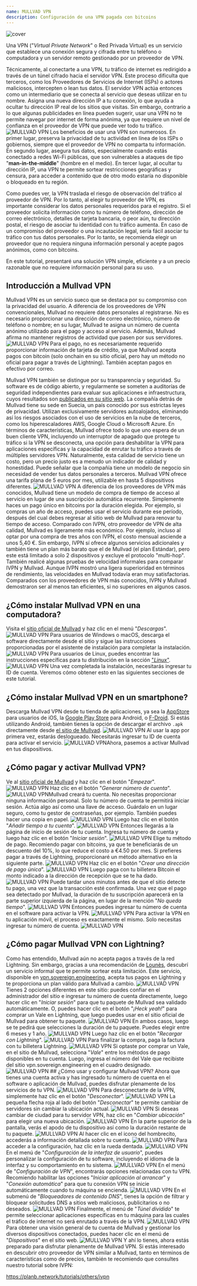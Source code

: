 ```yaml
---
name: MULLVAD VPN
description: Configuración de una VPN pagada con bitcoins
---
```

![cover](assets/cover.webp)

Una VPN ("*Virtual Private Network*" o Red Privada Virtual) es un servicio que establece una conexión segura y cifrada entre tu teléfono o computadora y un servidor remoto gestionado por un proveedor de VPN.

Técnicamente, al conectarte a una VPN, tu tráfico de internet es redirigido a través de un túnel cifrado hacia el servidor VPN. Este proceso dificulta que terceros, como los Proveedores de Servicios de Internet (ISPs) o actores maliciosos, intercepten o lean tus datos. El servidor VPN actúa entonces como un intermediario que se conecta al servicio que deseas utilizar en tu nombre. Asigna una nueva dirección IP a tu conexión, lo que ayuda a ocultar tu dirección IP real de los sitios que visitas. Sin embargo, contrario a lo que algunas publicidades en línea pueden sugerir, usar una VPN no te permite navegar por internet de forma anónima, ya que requiere un nivel de confianza en el proveedor de VPN que puede ver todo tu tráfico.
![MULLVAD VPN](assets/fr/01.webp)
Los beneficios de usar una VPN son numerosos. En primer lugar, preserva la privacidad de tu actividad en línea de los ISPs o gobiernos, siempre que el proveedor de VPN no comparta tu información. En segundo lugar, asegura tus datos, especialmente cuando estás conectado a redes Wi-Fi públicas, que son vulnerables a ataques de tipo "**man-in-the-middle**" (hombre en el medio). En tercer lugar, al ocultar tu dirección IP, una VPN te permite sortear restricciones geográficas y censura, para acceder a contenido que de otro modo estaría no disponible o bloqueado en tu región.

Como puedes ver, la VPN traslada el riesgo de observación del tráfico al proveedor de VPN. Por lo tanto, al elegir tu proveedor de VPN, es importante considerar los datos personales requeridos para el registro. Si el proveedor solicita información como tu número de teléfono, dirección de correo electrónico, detalles de tarjeta bancaria, o peor aún, tu dirección postal, el riesgo de asociar tu identidad con tu tráfico aumenta. En caso de un compromiso del proveedor o una incautación legal, sería fácil asociar tu tráfico con tus datos personales. Por lo tanto, se recomienda elegir un proveedor que no requiera ninguna información personal y acepte pagos anónimos, como con bitcoins.

En este tutorial, presentaré una solución VPN simple, eficiente y a un precio razonable que no requiere información personal para su uso.

## Introducción a Mullvad VPN
Mullvad VPN es un servicio sueco que se destaca por su compromiso con la privacidad del usuario. A diferencia de los proveedores de VPN convencionales, Mullvad no requiere datos personales al registrarse. No es necesario proporcionar una dirección de correo electrónico, número de teléfono o nombre; en su lugar, Mullvad te asigna un número de cuenta anónimo utilizado para el pago y acceso al servicio. Además, Mullvad afirma no mantener registros de actividad que pasen por sus servidores.
![MULLVAD VPN](assets/notext/02.webp)
Para el pago, no es necesariamente requerido proporcionar información de tarjeta de crédito, ya que Mullvad acepta pagos con bitcoin (solo onchain en su sitio oficial, pero hay un método no oficial para pagar a través de Lightning). También aceptan pagos en efectivo por correo.

Mullvad VPN también se distingue por su transparencia y seguridad. Su software es de código abierto, y regularmente se someten a auditorías de seguridad independientes para evaluar sus aplicaciones e infraestructura, cuyos resultados son [publicados en su sitio web](https://mullvad.net/fr/blog/tag/audits). La compañía detrás de Mullvad tiene su sede en Suecia, un país conocido por sus estrictas leyes de privacidad. Utilizan exclusivamente servidores autoalojados, eliminando así los riesgos asociados con el uso de servicios en la nube de terceros, como los hiperescaladores AWS, Google Cloud o Microsoft Azure.
En términos de características, Mullvad ofrece todo lo que uno espera de un buen cliente VPN, incluyendo un interruptor de apagado que protege tu tráfico si la VPN se desconecta, una opción para deshabilitar la VPN para aplicaciones específicas y la capacidad de enrutar tu tráfico a través de múltiples servidores VPN.
Naturalmente, esta calidad de servicio tiene un costo, pero un precio justo es a menudo un indicador de calidad y honestidad. Puede señalar que la compañía tiene un modelo de negocio sin necesidad de vender tus datos personales a terceros. Mullvad VPN ofrece una tarifa plana de 5 euros por mes, utilizable en hasta 5 dispositivos diferentes.
![MULLVAD VPN](assets/notext/03.webp)
A diferencia de los proveedores de VPN más conocidos, Mullvad tiene un modelo de compra de tiempo de acceso al servicio en lugar de una suscripción automática recurrente. Simplemente haces un pago único en bitcoins por la duración elegida. Por ejemplo, si compras un año de acceso, puedes usar el servicio durante ese período, después del cual debes regresar al sitio web de Mullvad para renovar tu tiempo de acceso.
Comparado con IVPN, otro proveedor de VPN de alta calidad, Mullvad es ligeramente más económico. Por ejemplo, incluso al optar por una compra de tres años con IVPN, el costo mensual asciende a unos 5,40 €. Sin embargo, IVPN sí ofrece algunos servicios adicionales y también tiene un plan más barato que el de Mullvad (el plan Estándar), pero este está limitado a solo 2 dispositivos y excluye el protocolo "multi-hop".
También realicé algunas pruebas de velocidad informales para comparar IVPN y Mullvad. Aunque IVPN mostró una ligera superioridad en términos de rendimiento, las velocidades en Mullvad todavía eran muy satisfactorias. Comparados con los proveedores de VPN más conocidos, IVPN y Mullvad demostraron ser al menos tan eficientes, si no superiores en algunos casos.

## ¿Cómo instalar Mullvad VPN en una computadora?

Visita el [sitio oficial de Mullvad](https://mullvad.net/en/download/) y haz clic en el menú "*Descargas*".
![MULLVAD VPN](assets/notext/04.webp)
Para usuarios de Windows o macOS, descarga el software directamente desde el sitio y sigue las instrucciones proporcionadas por el asistente de instalación para completar la instalación.
![MULLVAD VPN](assets/notext/05.webp)
Para usuarios de Linux, puedes encontrar las instrucciones específicas para tu distribución en la sección ["*Linux*"](https://mullvad.net/en/download/vpn/linux).
![MULLVAD VPN](assets/notext/06.webp)
Una vez completada la instalación, necesitarás ingresar tu ID de cuenta. Veremos cómo obtener esto en las siguientes secciones de este tutorial.

## ¿Cómo instalar Mullvad VPN en un smartphone?

Descarga Mullvad VPN desde tu tienda de aplicaciones, ya sea la [AppStore](https://apps.apple.com/us/app/mullvad-vpn/id1488466513) para usuarios de iOS, la [Google Play Store](https://play.google.com/store/apps/details?id=net.mullvad.mullvadvpn) para Android, o [F-Droid](https://f-droid.org/packages/net.mullvad.mullvadvpn/). Si estás utilizando Android, también tienes la opción de descargar el archivo `.apk` directamente desde [el sitio de Mullvad](https://mullvad.net/en/download/vpn/android).
![MULLVAD VPN](assets/notext/07.webp)
Al usar la app por primera vez, estarás deslogueado. Necesitarás ingresar tu ID de cuenta para activar el servicio.
![MULLVAD VPN](assets/notext/08.webp)Ahora, pasemos a activar Mullvad en tus dispositivos.

## ¿Cómo pagar y activar Mullvad VPN?

Ve al [sitio oficial de Mullvad](https://mullvad.net/) y haz clic en el botón "*Empezar*".
![MULLVAD VPN](assets/notext/09.webp)
Haz clic en el botón "*Generar número de cuenta*".
![MULLVAD VPN](assets/notext/10.webp)Mullvad creará tu cuenta. No necesitas proporcionar ninguna información personal. Solo tu número de cuenta te permitirá iniciar sesión. Actúa algo así como una llave de acceso. Guárdalo en un lugar seguro, como tu gestor de contraseñas, por ejemplo. También puedes hacer una copia en papel.
![MULLVAD VPN](assets/notext/11.webp)
Luego haz clic en el botón "*Añadir tiempo a tu cuenta*".
![MULLVAD VPN](assets/notext/12.webp)
Entonces llegarás a la página de inicio de sesión de tu cuenta. Ingresa tu número de cuenta y luego haz clic en el botón "*Iniciar sesión*".
![MULLVAD VPN](assets/notext/13.webp)
Elige tu método de pago. Recomiendo pagar con bitcoins, ya que te beneficiarás de un descuento del 10%, lo que reduce el costo a €4.50 por mes. Si prefieres pagar a través de Lightning, proporcionaré un método alternativo en la siguiente parte.
![MULLVAD VPN](assets/notext/14.webp)
Haz clic en el botón "*Crear una dirección de pago única*".
![MULLVAD VPN](assets/notext/15.webp)
Luego paga con tu billetera Bitcoin el monto indicado a la dirección de recepción que se te ha dado.
![MULLVAD VPN](assets/notext/16.webp)
Puede tardar unos minutos antes de que el sitio detecte tu pago, una vez que la transacción esté confirmada. Una vez que el pago sea detectado por Mullvad, la duración de tu suscripción aparecerá en la parte superior izquierda de la página, en lugar de la mención "*No queda tiempo*".
![MULLVAD VPN](assets/notext/17.webp)
Entonces puedes ingresar tu número de cuenta en el software para activar la VPN.
![MULLVAD VPN](assets/notext/18.webp)
Para activar la VPN en tu aplicación móvil, el proceso es exactamente el mismo. Solo necesitas ingresar tu número de cuenta.
![MULLVAD VPN](assets/notext/19.webp)
## ¿Cómo pagar Mullvad VPN con Lightning?

Como has entendido, Mullvad aún no acepta pagos a través de la red Lightning. Sin embargo, gracias a una recomendación de [Lounès](https://x.com/louneskmt), descubrí un servicio informal que te permite sortear esta limitación. Este servicio, disponible en [vpn.sovereign.engineering](https://vpn.sovereign.engineering/), acepta tus pagos en Lightning y te proporciona un plan válido para Mullvad a cambio.
![MULLVAD VPN](assets/notext/20.webp)
Tienes 2 opciones diferentes en este sitio: puedes confiar en el administrador del sitio e ingresar tu número de cuenta directamente, luego hacer clic en "*Iniciar sesión*" para que tu paquete de Mullvad sea validado automáticamente. O, puedes hacer clic en el botón "*¡Heck yeah!*" para comprar un Vale en Lightning, que luego puedes usar en el sitio oficial de Mullvad para obtener tu paquete. ![MULLVAD VPN](assets/notext/21.webp) En ambos casos, luego se te pedirá que selecciones la duración de tu paquete. Puedes elegir entre 6 meses y 1 año. ![MULLVAD VPN](assets/notext/22.webp) Luego haz clic en el botón "*Recargar con Lightning*". ![MULLVAD VPN](assets/notext/23.webp) Para finalizar la compra, paga la factura con tu billetera Lightning. ![MULLVAD VPN](assets/notext/24.webp) Si optaste por comprar un Vale, en el sitio de Mullvad, selecciona "*Vale*" entre los métodos de pago disponibles en tu cuenta. Luego, ingresa el número del Vale que recibiste del sitio vpn.sovereign.engineering en el cuadro designado. ![MULLVAD VPN](assets/notext/25.webp) ## ¿Cómo usar y configurar Mullvad VPN?
Ahora que tienes una cuenta activa y has ingresado tu número de cuenta en el software o aplicación de Mullvad, puedes disfrutar plenamente de los servicios de tu VPN. ![MULLVAD VPN](assets/notext/26.webp) Para desconectarte de la VPN, simplemente haz clic en el botón "*Desconectar*". ![MULLVAD VPN](assets/notext/27.webp) La pequeña flecha roja al lado del botón "*Desconectar*" te permite cambiar de servidores sin cambiar la ubicación actual. ![MULLVAD VPN](assets/notext/28.webp) Si deseas cambiar de ciudad para tu servidor VPN, haz clic en "*Cambiar ubicación*" para elegir una nueva ubicación. ![MULLVAD VPN](assets/notext/29.webp) En la parte superior de la pantalla, verás el apodo de tu dispositivo así como la duración restante de tu paquete. ![MULLVAD VPN](assets/notext/30.webp) Al hacer clic en el icono del hombrecito, accederás a información detallada sobre tu cuenta. ![MULLVAD VPN](assets/notext/31.webp) Para acceder a la configuración, haz clic en la rueda dentada. ![MULLVAD VPN](assets/notext/32.webp) En el menú de "*Configuración de la interfaz de usuario*", puedes personalizar la configuración de tu software, incluyendo el idioma de la interfaz y su comportamiento en tu sistema. ![MULLVAD VPN](assets/notext/33.webp) En el menú de "*Configuración de VPN*", encontrarás opciones relacionadas con tu VPN. Recomiendo habilitar las opciones "*Iniciar aplicación al arrancar*" y "*Conexión automática*" para que tu conexión VPN se inicie automáticamente cuando tu máquina se encienda.
![MULLVAD VPN](assets/notext/34.webp) En el submenú de "*Bloqueadores de contenido DNS*", tienes la opción de filtrar y bloquear solicitudes DNS a sitios web maliciosos, publicitarios o no deseados.
![MULLVAD VPN](assets/notext/35.webp)
Finalmente, el menú de "*Túnel dividido*" te permite seleccionar aplicaciones específicas en tu máquina para las cuales el tráfico de internet no será enrutado a través de la VPN.
![MULLVAD VPN](assets/notext/36.webp)
Para obtener una visión general de tu cuenta de Mullvad y gestionar los diversos dispositivos conectados, puedes hacer clic en el menú de "*Dispositivos*" en el sitio web.
![MULLVAD VPN](assets/notext/37.webp) Y ahí lo tienes, ahora estás preparado para disfrutar plenamente de Mullvad VPN. Si estás interesado en descubrir otro proveedor de VPN similar a Mullvad, tanto en términos de características como de precios, también te recomiendo que consultes nuestro tutorial sobre IVPN:

https://planb.network/tutorials/others/ivpn